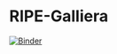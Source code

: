 # RIPE-Galliera
[![Binder](https://mybinder.org/badge_logo.svg)](https://mybinder.org/v2/gh/LucaSavio/RIPE-Galliera/main?filepath=SCORING_INTERFACE.ipynb)
